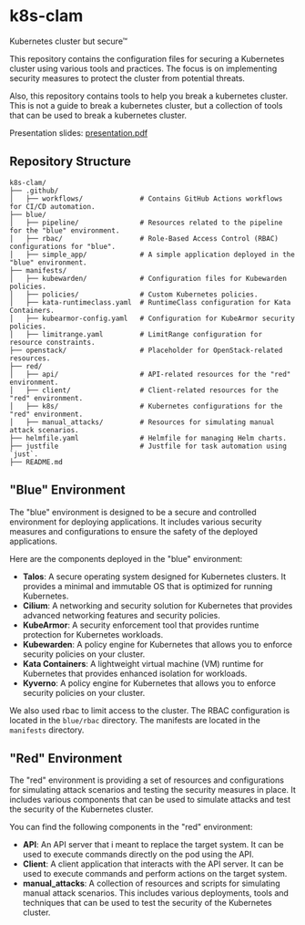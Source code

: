 # k8s-clam

Kubernetes cluster but secure™

This repository contains the configuration files for securing a Kubernetes cluster using various tools and practices. The focus is on implementing security measures to protect the cluster from potential threats.

Also, this repository contains tools to help you break a kubernetes cluster. This is not a guide to break a kubernetes cluster, but a collection of tools that can be used to break a kubernetes cluster.

Presentation slides: [presentation.pdf](./presentation.pdf)

## Repository Structure

```plaintext
k8s-clam/
├── .github/
│   ├── workflows/              # Contains GitHub Actions workflows for CI/CD automation.
├── blue/
│   ├── pipeline/               # Resources related to the pipeline for the "blue" environment.
│   ├── rbac/                   # Role-Based Access Control (RBAC) configurations for "blue".
│   ├── simple_app/             # A simple application deployed in the "blue" environment.
├── manifests/
│   ├── kubewarden/             # Configuration files for Kubewarden policies.
│   ├── policies/               # Custom Kubernetes policies.
│   ├── kata-runtimeclass.yaml  # RuntimeClass configuration for Kata Containers.
│   ├── kubearmor-config.yaml   # Configuration for KubeArmor security policies.
│   ├── limitrange.yaml         # LimitRange configuration for resource constraints.
├── openstack/                  # Placeholder for OpenStack-related resources.
├── red/
│   ├── api/                    # API-related resources for the "red" environment.
│   ├── client/                 # Client-related resources for the "red" environment.
│   ├── k8s/                    # Kubernetes configurations for the "red" environment.
│   ├── manual_attacks/         # Resources for simulating manual attack scenarios.
├── helmfile.yaml               # Helmfile for managing Helm charts.
├── justfile                    # Justfile for task automation using `just`.
├── README.md
```

## "Blue" Environment

The "blue" environment is designed to be a secure and controlled environment for deploying applications. It includes various security measures and configurations to ensure the safety of the deployed applications.

Here are the components deployed in the "blue" environment:

- **Talos**: A secure operating system designed for Kubernetes clusters. It provides a minimal and immutable OS that is optimized for running Kubernetes.
- **Cilium**: A networking and security solution for Kubernetes that provides advanced networking features and security policies.
- **KubeArmor**: A security enforcement tool that provides runtime protection for Kubernetes workloads.
- **Kubewarden**: A policy engine for Kubernetes that allows you to enforce security policies on your cluster.
- **Kata Containers**: A lightweight virtual machine (VM) runtime for Kubernetes that provides enhanced isolation for workloads.
- **Kyverno**: A policy engine for Kubernetes that allows you to enforce security policies on your cluster.

We also used rbac to limit access to the cluster. The RBAC configuration is located in the `blue/rbac` directory. The manifests are located in the `manifests` directory.

## "Red" Environment

The "red" environment is providing a set of resources and configurations for simulating attack scenarios and testing the security measures in place. It includes various components that can be used to simulate attacks and test the security of the Kubernetes cluster.

You can find the following components in the "red" environment:

- **API**: An API server that i meant to replace the target system. It can be used to execute commands directly on the pod using the API.
- **Client**: A client application that interacts with the API server. It can be used to execute commands and perform actions on the target system.
- **manual_attacks**: A collection of resources and scripts for simulating manual attack scenarios. This includes various deployments, tools and techniques that can be used to test the security of the Kubernetes cluster.
